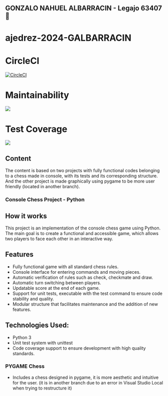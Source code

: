 ## GONZALO NAHUEL ALBARRACIN - Legajo 63407 :orangutan:

# ajedrez-2024-GALBARRACIN

# CircleCI
[![CircleCI](https://dl.circleci.com/status-badge/img/gh/um-computacion-tm/ajedrez-2024-GALBARRACIN/tree/main.svg?style=svg)](https://dl.circleci.com/status-badge/redirect/gh/um-computacion-tm/ajedrez-2024-GALBARRACIN/tree/main)


# Maintainability
<a href="https://codeclimate.com/github/um-computacion-tm/ajedrez-2024-GALBARRACIN/maintainability"><img src="https://api.codeclimate.com/v1/badges/a09c36083ee9024ac9bc/maintainability" /></a>


# Test Coverage
<a href="https://codeclimate.com/github/um-computacion-tm/ajedrez-2024-GALBARRACIN/test_coverage"><img src="https://api.codeclimate.com/v1/badges/a09c36083ee9024ac9bc/test_coverage" /></a>


## Content


The content is based on two projects with fully functional codes belonging to a chess made in console, with its tests and its corresponding structure. And the other project is made graphically using pygame to be more user friendly (located in another branch).


### Console Chess Project - Python
## How it works


This project is an implementation of the console chess game using Python. The main goal is to create a functional and accessible game, which allows two players to face each other in an interactive way.


## Features
- Fully functional game with all standard chess rules.
- Console interface for entering commands and moving pieces.
- Automatic verification of rules such as check, checkmate and draw.
- Automatic turn switching between players.
- Updatable score at the end of each game.
- Support for unit tests, executable with the test command to ensure code stability and quality.
- Modular structure that facilitates maintenance and the addition of new features.


## Technologies Used:
- Python 3
- Unit test system with unittest
- Code coverage support to ensure development with high quality standards.


### PYGAME Chess


- Includes a chess designed in pygame, it is more aesthetic and intuitive for the user. (it is in another branch due to an error in Visual Studio Local when trying to restructure it)
